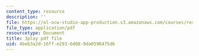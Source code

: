 ```yaml
---
content_type: resource
description: ''
file: https://ol-ocw-studio-app-production.s3.amazonaws.com/courses/res-6-012-introduction-to-probability-spring-2018/4beb3a2d16ffe2936d089da0596475d6_2JoRO8Cydtc.pdf
file_type: application/pdf
resourcetype: Document
title: 3play pdf file
uid: 4beb3a2d-16ff-e293-6d08-9da0596475d6
---
```

